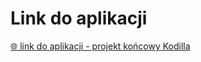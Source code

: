 # Link do aplikacji

[🌐 link do aplikacji - projekt końcowy Kodilla](https://shop-app-7wtb.onrender.com/)
